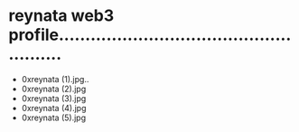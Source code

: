 # reynata web3 profile......................................................
- 0xreynata (1).jpg..
- 0xreynata (2).jpg
- 0xreynata (3).jpg
- 0xreynata (4).jpg
- 0xreynata (5).jpg
